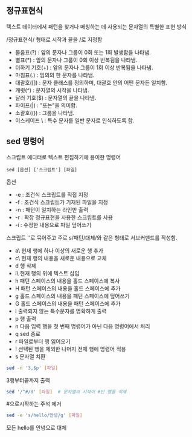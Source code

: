 ## 정규표현식
텍스트 데이터에서 패턴을 찾거나 매칭하는 데 사용되는 문자열의 특별한 표현 방식 

/정규표현식/ 형태로 시작과 끝을 /로 지정함
* 물음표(?) : 앞의 문자나 그룹이 0회 또는 1회 발생함을 나타냄.
* 별표(*) : 앞의 문자나 그룹이 0회 이상 반복됨을 나타냄.
* 더하기 기호(+) : 앞의 문자나 그룹이 1회 이상 반복됨을 나타냄.
* 마침표(.) : 임의의 한 문자를 나타냄.
* 대괄호([]) : 문자 클래스를 정의하며, 대괄호 안의 어떤 문자든 일치함.
* 캐럿(^) : 문자열의 시작을 나타냄.
* 달러 기호($) : 문자열의 끝을 나타냄.
* 파이프(|) : "또는"을 의미함.
* 소괄호(()) : 그룹을 나타냄.
* 이스케이프 \ : 특수 문자를 일반 문자로 인식하도록 함.

## sed 명령어
스크립트 에디터로 텍스트 편집하기에 용이한 명령어
```
sed [옵션] ['스크립트'] [파일] 
```
옵션
* -e	: 조건식 스크립트를 직접 지정
* -f	: 조건식 스크립트가 기재된 파일을 지정
* -n :	패턴이 일치하는 라인만 출력
* -r :	확장 정규표현을 사용한 스크립트를 사용
* -i :	수정한 내용으로 파일 덮어쓰기

스크립트
''로 묶어주고 주로 s/패턴/대체/와 같은 형태로 서브커맨드를 작성함.

* a\	현재 행에 하나 이상의 새로운 행 추가
* c\	현재 행의 내용을 새로운 내용으로 교체
* d	행 삭제
* i\	현재 행의 위에 텍스트 삽입
* h	패턴 스페이스의 내용을 홀드 스페이스에 복사
* H	패턴 스페이스의 내용을 홀드 스페이스에 추가
* g	홀드 스페이스의 내용을 패턴 스페이스에 덮어쓰기
* G	홀드 스페이스의 내용을 패턴 스페이스에 추가
* l	출력되지 않는 특수문자를 명확하게 출력
* p	행 출력
* n	다음 입력 행을 첫 번째 명령어가 아닌 다음 명령어에서 처리
* q	sed 종료
* r	파일로부터 행 읽어오기
* !	선택된 행을 제외한 나머지 전체 행에 명령어 적용
* s	문자열 치환

```sh
sed -n '3,$p' [파일]
```
3행부터끝까지 출력

```sh
sed '/^#/d' [파일]  # 문자열의 시작이 #인 행을 삭제
```

#으로시작하는 주석 제거
```sh
sed -e 's/hello/안녕/g' [파일]
```
모든 hello를 안녕으로 대체
